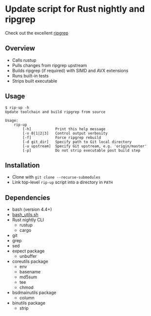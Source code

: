 # Update script for Rust nightly and ripgrep

Check out the excellent [ripgrep](https://github.com/BurntSushi/ripgrep)

## Overview
- Calls rustup
- Pulls changes from ripgrep upstream
- Builds ripgrep (if required) with SIMD and AVX extensions
- Runs built-in tests
- Strips built executable

## Usage
```
$ rip-up -h
Update toolchain and build ripgrep from source

Usage:
	rip-up
		[-h]           Print this help message
		[-v 0|1|2|3]   Control output verbosity
		[-f]           Force ripgrep rebuild
		[-d git_dir]   Specify path to Git local directory
		[-u upstream]  Specify Git upstream, e.g. 'origin/master'
		[-p]           Do not strip executable post build step
```

## Installation

- Clone with `git clone --recurse-submodules`
- Link top-level `rip-up` script into a directory in `PATH`

## Dependencies

- bash (version 4.4+)
- [bash_utils.sh](https://gitlab.com/slaiyer/bash_utils)
- Rust nightly CLI
    - rustup
    - cargo
- git
- grep
- sed
- expect package
    - unbuffer
- coreutils package
    - env
    - basename
    - md5sum
    - tee
    - chmod
- bsdmainutils package
    - column
- binutils package
    - strip

